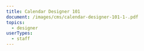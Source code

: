 ```yaml
---
title: Calendar Designer 101
document: /images/cms/calendar-designer-101-1-.pdf
topics:
  - designer
userTypes:
  - staff
---
```

